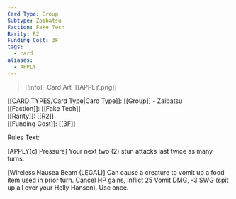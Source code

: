 ```yaml
---
Card Type: Group
Subtype: Zaibatsu
Faction: Fake Tech
Rarity: R2
Funding Cost: 3F
tags:
  - card
aliases:
  - APPLY
---
```

> [!info]- Card Art
> ![[APPLY.png]]

[[CARD TYPES/Card Type|Card Type]]: [[Group]] - Zaibatsu  
[[Faction]]: [[Fake Tech]]  
[[Rarity]]: [[R2]]  
[[Funding Cost]]: [[3F]]  

Rules Text:  

[APPLY(c) Pressure] Your next two (2) stun attacks last twice as many turns.  

[Wireless Nausea Beam (LEGAL)] Can cause a creature to vomit up a food item used in prior turn. Cancel HP gains, inflict 25 Vomit DMG, -3 SWG (spit up all over your Helly Hansen). Use once.  